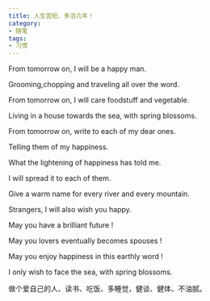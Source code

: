 ```yaml
---
title: 人生苦短、多活几年！
category: 
- 随笔
tags: 
- 习惯
---
```


From tomorrow on, I will be a happy man.

Grooming,chopping and traveling all over the word.

From tomorrow on, I will care foodstuff and vegetable.

Living in a house towards the sea, with spring blossoms.

From tomorrow on, write to each of my dear ones.

Telling them of my happiness.

What the lightening of happiness has told me.

I will spread it to each of them.

Give a warm name for every river and every mountain.

Strangers, I will also wish you happy.

May you have a brilliant future !

May you lovers eventually becomes spouses !

May you enjoy happiness in this earthly word !

I only wish to face the sea, with spring blossoms.

做个爱自己的人、读书、吃饭、多睡觉，健谈、健体、不油腻。

<!-- more -->